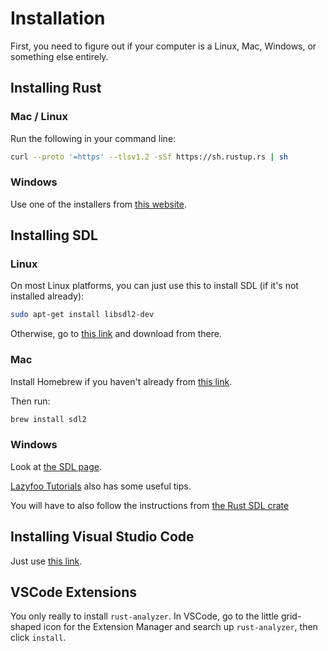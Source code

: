 # Installation

First, you need to figure out if your computer is a Linux, Mac, Windows, or
something else entirely.

## Installing Rust

### Mac / Linux

Run the following in your command line:

```sh
curl --proto '=https' --tlsv1.2 -sSf https://sh.rustup.rs | sh
```

### Windows

Use one of the installers from [this website](https://forge.rust-lang.org/infra/other-installation-methods.html#other-ways-to-install-rustup).

## Installing SDL

### Linux

On most Linux platforms, you can just use this to install SDL (if it's not
installed already):

```sh
sudo apt-get install libsdl2-dev
```

Otherwise, go to [this link](https://github.com/libsdl-org/SDL/releases/tag/release-2.28.5)
and download from there.

### Mac

Install Homebrew if you haven't already from [this link](https://github.com/Homebrew/brew/releases/latest).

Then run:

```sh
brew install sdl2
```

### Windows

Look at [the SDL page](https://github.com/libsdl-org/SDL/blob/main/INSTALL.md).

[Lazyfoo Tutorials](https://lazyfoo.net/tutorials/SDL/01_hello_SDL/windows/msvc2019/index.php) also has some useful tips.

You will have to also follow the instructions from [the Rust SDL crate](https://github.com/Rust-SDL2/rust-sdl2#windows-msvc)

## Installing Visual Studio Code

Just use [this link](https://code.visualstudio.com/download).

## VSCode Extensions

You only really to install `rust-analyzer`. In VSCode, go to the little grid-
shaped icon for the Extension Manager and search up `rust-analyzer`, then click `install`.

